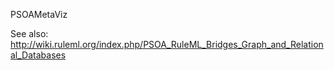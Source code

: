 PSOAMetaViz

See also: http://wiki.ruleml.org/index.php/PSOA_RuleML_Bridges_Graph_and_Relational_Databases
